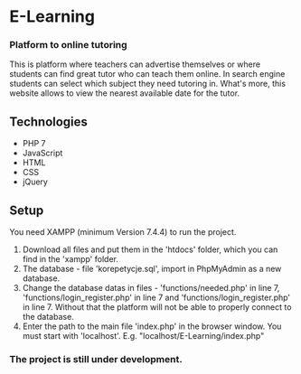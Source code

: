 # E-Learning
### Platform to online tutoring
This is platform where teachers can advertise themselves or where students can find great tutor who can teach them online.
In search engine students can select which subject they need tutoring in. 
What's more, this website allows to view the nearest available date for the tutor.

## Technologies
* PHP 7
* JavaScript
* HTML
* CSS
* jQuery


## Setup
You need XAMPP (minimum Version 7.4.4) to run the project.
1) Download all files and put them in the 'htdocs' folder, which you can find in the 'xampp' folder.
2) The database - file 'korepetycje.sql', import in PhpMyAdmin as a new database. 
3) Change the database datas in files - 'functions/needed.php' in line 7, 'functions/login_register.php' in line 7 and 'functions/login_register.php' in line 7. Without that the platform will not be able to properly connect to the database. 
4) Enter the path to the main file 'index.php' in the browser window. You must start with 'localhost'.
E.g. "localhost/E-Learning/index.php"

### The project is still under development.
